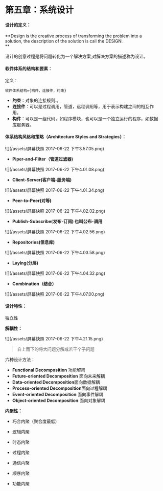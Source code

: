 # 第五章：系统设计

#### 设计的定义：

**Design is the creative process of transforming the problem into a solution, the description of the solution is call the DESIGN.    
**

设计的创意过程是将问题转化为一个解决方案,对解决方案的描述称为设计。

#### 软件体系的结构和要素：

定义：

```
软件体系结构={构件，连接件，约束}
```

* **约束**：对象的连接规则.。
* **连接件**：可以是过程调用，管道，远程调用等，用于表示构建之间的相互作用。
* **构件**：可以是一组代码，如程序模块，也可以是一个独立运行的程序，如数据库服务器。

#### 体系结构风格和策略（Architecture Styles and Strategies）：

![](/assets/屏幕快照 2017-06-22 下午3.57.05.png)

* **Piper-and-Filter（管道过滤器\)**

![](/assets/屏幕快照 2017-06-22 下午4.01.08.png)

* **Client-Server\(客户端-服务端\)**

![](/assets/屏幕快照 2017-06-22 下午4.01.34.png)

* **Peer-to-Peer\(对等\)**

![](/assets/屏幕快照 2017-06-22 下午4.02.02.png)

* **Publish-Subscribe\(发布-订阅\) 也叫公布-调用**

![](/assets/屏幕快照 2017-06-22 下午4.02.56.png)

* **Repositories\(信息库\)**

![](/assets/屏幕快照 2017-06-22 下午4.03.58.png)

* **Laying\(分层\)**

![](/assets/屏幕快照 2017-06-22 下午4.04.32.png)

* **Combination（结合）**

![](/assets/屏幕快照 2017-06-22 下午4.07.00.png)

#### 设计特性：

独立性

**解耦性：**

![](/assets/屏幕快照 2017-06-22 下午4.21.15.png)

> 自上而下的将大问题分解成若干个子问题

六种设计方法：

* **Functional  Decomposition** 功能解耦
* **Future-oriented Decomposition** 面向未来解耦
* **Data-oriented Decomposition**面向数据解耦
* **Process-oriented Decomposition**面向过程解耦
* **Event-oriented Decomposition** 面向事件解耦
* **Object-oriented Decomposition** 面向对象解耦

**内聚性：**

* 巧合内聚（聚合度最低\)

* 逻辑内聚

* 时态内聚

* 过程内聚
* 通信内聚
* 顺序内聚
* 功能内聚



